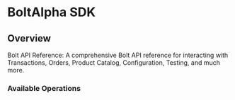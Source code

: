 # BoltAlpha SDK


## Overview

Bolt API Reference: A comprehensive Bolt API reference for interacting with Transactions, Orders, Product Catalog, Configuration, Testing, and much more.

### Available Operations

